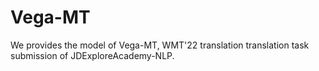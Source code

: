 # Vega-MT

We provides the model of Vega-MT, WMT'22 translation translation task submission of JDExploreAcademy-NLP.


